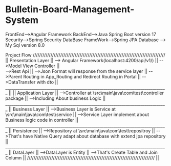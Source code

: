 # Bulletin-Board-Management-System

FrontEnd-->Angular Framework
BackEnd-->Java Spring Boot  version 17
Security-->Spring Security
DataBase FrameWork-->Spring JPA
Database --> My Sql version 8.0

Project Flow
//////////////////////////////////////////////////////////////////////////////////
                                                                                ||
Presentation Layer                                                              ||
--> Angular Framework(localhost:4200/api/v1/)                                   || 
-->Model View Controller                                                        ||  
-->Rest Api                                                                     ||
-->Json Format will response from the service layer                             ||
-->Parent Routing in App_Routing and Redirect Routing in Portal                 ||
-->DataTransfer with dto                                                        ||
_______________________________________________________________________________ ||
                                                                                ||
Application Layer                                                               ||
-->Controller at \src\main\java\com\test\controller package                     ||
-->Including About business Logic                                               ||
_______________________________________________________________________________ ||
Business Layer                                                                  ||
-->Business Layer is Service at \src\main\java\com\test\service                 ||
-->Service Layer implement about Business logic code in controller              ||
_______________________________________________________________________________ ||
Persistence                                                                     ||
-->Repository at \src\main\java\com\test\repositroy                             ||
-->That's have Native Query adapt about database with extend jpa repository     ||
_______________________________________________________________________________ ||
DataLayer                                                                       ||
-->DataLayer is Entity                                                          ||
-->That's Create Table and Join Column                                          ||
/////////////////////////////////////////////////////////////////////////////// ||
